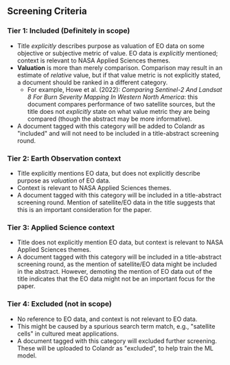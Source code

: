 ## Screening Criteria

### Tier 1: Included (Definitely in scope)

* Title *explicitly* describes purpose as valuation of EO data on some objective or subjective metric of value.  EO data is *explicitly* mentioned; context is relevant to NASA Applied Sciences themes.
* **Valuation** is more than merely comparison.  Comparison may result in an estimate of *relative* value, but if that value metric is not explicitly stated, a document should be ranked in a different category.  
    * For example, Howe et al. (2022): *Comparing Sentinel-2 And Landsat 8 For Burn Severity Mapping In Western North America*: this document compares performance of two satellite sources, but the title does not *explicitly* state on what value metric they are being compared (though the abstract may be more informative).
* A document tagged with this category will be added to Colandr as "included" and will not need to be included in a title-abstract screening round.

### Tier 2: Earth Observation context

* Title explicitly mentions EO data, but does not explicitly describe purpose as *valuation* of EO data.
* Context is relevant to NASA Applied Sciences themes.
* A document tagged with this category will be included in a title-abstract screening round.  Mention of satellite/EO data in the title suggests that this is an important consideration for the paper.

### Tier 3: Applied Science context

* Title does not explicitly mention EO data, but context is relevant to NASA Applied Sciences themes.
* A document tagged with this category will be included in a title-abstract screening round, as the mention of satellite/EO data might be included in the abstract.  However, demoting the mention of EO data out of the title indicates that the EO data might not be an important focus for the paper. 

### Tier 4: Excluded (not in scope)

* No reference to EO data, and context is not relevant to EO data.
* This might be caused by a spurious search term match, e.g., "satellite cells" in cultured meat applications.
* A document tagged with this category will excluded further screening.  These will be uploaded to Colandr as "excluded", to help train the ML model.
